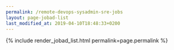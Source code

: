 ```yaml
---
permalink: /remote-devops-sysadmin-sre-jobs
layout: page-jobad-list
last_modified_at: 2019-04-10T18:48:33+0200
---
```

{% include render_jobad_list.html permalink=page.permalink %}
